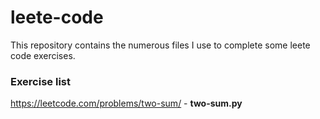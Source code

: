 # leete-code
This repository contains the numerous files I use to complete some leete code exercises.

### Exercise list
https://leetcode.com/problems/two-sum/ - **two-sum.py**
